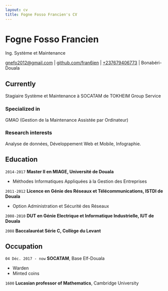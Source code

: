 ```yaml
---
layout: cv
title: Fogne Fosso Francien's CV
---
```

# Fogne Fosso Francien
Ing. Système et Maintenance

<div id="webaddress">
  <a href="mailto:gnefo2012@gmail.com">gnefo2012@gmail.com</a>
  | <a href="https://github.com/fran6ien">github.com/fran6ien</a>
  | <a href="tel:+237696246489>+237696246489</a> - <a href="tel:+237679406773>+237679406773</a>
| Bonabéri-Douala
</div>


## Currently

Stagiaire Système et Maintenance à SOCATAM de TOKHEIM Group Service

### Specialized in

GMAO (Gestion de la Maintenance Assistée par Ordinateur)


### Research interests

Analyse de données, Développement Web et Mobile, Infographie.


## Education

`2014-2017`
__Master II en MIAGE, Université de Douala__

- Méthodes Informatiques Appliquées à la Gestion des Entreprises

`2011-2012`
__Licence en Génie des Réseaux et Télécommunications, ISTDI de Douala__

- Option Administration et Sécurité des Réseaux

`2008-2010`
__DUT en Génie Electrique et Informatique Industrielle, IUT de Douala__

`2008`
__Baccalauréat Série C, Collège du Levant__



## Occupation

`04 Déc. 2017 - now`
__SOCATAM__, Base Elf-Douala

- Warden
- Minted coins

`1600`
__Lucasian professor of Mathematics__, Cambridge University



<!-- ### Footer

Last updated: May 2018 -->


